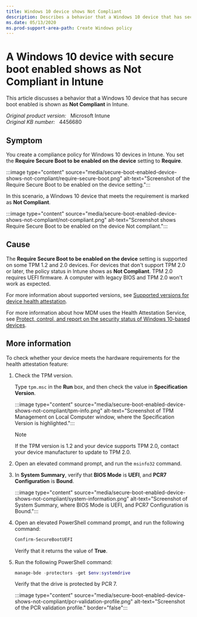 ```yaml
---
title: Windows 10 device shows Not Compliant
description: Describes a behavior that a Windows 10 device that has secure boot enabled is displayed as Not Compliant in Intune.
ms.date: 05/13/2020
ms.prod-support-area-path: Create Windows policy
---
```

# A Windows 10 device with secure boot enabled shows as Not Compliant in Intune

This article discusses a behavior that a Windows 10 device that has secure boot enabled is shown as **Not Compliant** in Intune.

_Original product version:_ &nbsp; Microsoft Intune  
_Original KB number:_ &nbsp; 4456680

## Symptom

You create a compliance policy for Windows 10 devices in Intune. You set the **Require Secure Boot to be enabled on the device** setting to **Require**.

:::image type="content" source="media/secure-boot-enabled-device-shows-not-compliant/require-secure-boot.png" alt-text="Screenshot of the Require Secure Boot to be enabled on the device setting.":::

In this scenario, a Windows 10 device that meets the requirement is marked as **Not Compliant**.

:::image type="content" source="media/secure-boot-enabled-device-shows-not-compliant/not-compliant.png" alt-text="Screenshot shows Require Secure Boot to be enabled on the device Not compliant.":::

## Cause

The **Require Secure Boot to be enabled on the device** setting is supported on some TPM 1.2 and 2.0 devices. For devices that don't support TPM 2.0 or later, the policy status in Intune shows as **Not Compliant**. TPM 2.0 requires UEFI firmware. A computer with legacy BIOS and TPM 2.0 won't work as expected.

For more information about supported versions, see [Supported versions for device health attestation](/windows/security/information-protection/tpm/trusted-platform-module-overview#supported-versions-for-device-health-attestation).

For more information about how MDM uses the Health Attestation Service, see [Protect, control, and report on the security status of Windows 10-based devices](/windows/security/threat-protection/protect-high-value-assets-by-controlling-the-health-of-windows-10-based-devices#protect-control-and-report-on-the-security-status-of-windows-10-based-devices).

## More information

To check whether your device meets the hardware requirements for the health attestation feature:

1. Check the TPM version.

    Type `tpm.msc` in the **Run** box, and then check the value in **Specification Version**.

    :::image type="content" source="media/secure-boot-enabled-device-shows-not-compliant/tpm-info.png" alt-text="Screenshot of TPM Management on Local Computer window, where the Specification Version is highlighted.":::

    > [!NOTE]
    > If the TPM version is 1.2 and your device supports TPM 2.0, contact your device manufacturer to update to TPM 2.0.

2. Open an elevated command prompt, and run the `msinfo32` command.

3. In **System Summary**, verify that **BIOS Mode** is **UEFI**, and **PCR7 Configuration** is **Bound**.

    :::image type="content" source="media/secure-boot-enabled-device-shows-not-compliant/system-information.png" alt-text="Screenshot of System Summary, where BIOS Mode is UEFI, and PCR7 Configuration is Bound.":::

4. Open an elevated PowerShell command prompt, and run the following command:

    ```powershell
    Confirm-SecureBootUEFI
    ```

    Verify that it returns the value of **True**.

5. Run the following PowerShell command:

    ```powershell
    manage-bde -protectors -get $env:systemdrive
    ```

    Verify that the drive is protected by PCR 7.

    :::image type="content" source="media/secure-boot-enabled-device-shows-not-compliant/pcr-validation-profile.png" alt-text="Screenshot of the PCR validation profile." border="false":::
